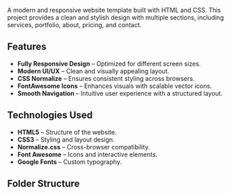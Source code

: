 

A modern and responsive website template built with HTML and CSS. This project provides a clean and stylish design with multiple sections, including services, portfolio, about, pricing, and contact.  

## Features  

- **Fully Responsive Design** – Optimized for different screen sizes.  
- **Modern UI/UX** – Clean and visually appealing layout.  
- **CSS Normalize** – Ensures consistent styling across browsers.  
- **FontAwesome Icons** – Enhances visuals with scalable vector icons.  
- **Smooth Navigation** – Intuitive user experience with a structured layout.  

## Technologies Used  

- **HTML5** – Structure of the website.  
- **CSS3** – Styling and layout design.  
- **Normalize.css** – Cross-browser compatibility.  
- **Font Awesome** – Icons and interactive elements.  
- **Google Fonts** – Custom typography.  

## Folder Structure  

